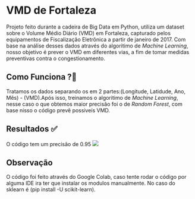 <h1>VMD de Fortaleza</h1>

Projeto feito durante a cadeira de Big Data em Python, utiliza um dataset sobre o Volume Médio Diário (VMD) em Fortaleza, capturado pelos equipamentos de Fiscalização Eletrônica a partir de janeiro de 2017. Com base na análise desses dados através do algoritimo de <i>Machine Learning</i>, nosso objetivo é prever o VMD em diferentes vias, a fim de tomar medidas preventivas contra o congestionamento. 

<h2>Como Funciona ?🤔 </h2>
Tratamos os dados separando os em 2 partes:(Longitude, Latidude, Ano, Mês) - (VMD).Após isso, treinamos o algoritimo de <i>Machine Learning</i>, nesse caso o que obtemos maior precisão foi o de <i>Random Forest</i>, com base nisso o código prevê possiveís VMD.

<h2>Resultados ✅</h2>
O código tem um precisão de 0.95
<img src="https://github.com/Rua-N/VMD-de-Fortaleza/assets/106121054/39f19ac5-d765-4a24-923a-39161ecbc7cd">


<h2>Observação</h2>
O código foi feito através do Google Colab, caso tente rodar o código por alguma IDE ira ter que instalar os modulos manualmente. No caso do sklearn é (pip install -U scikit-learn).
